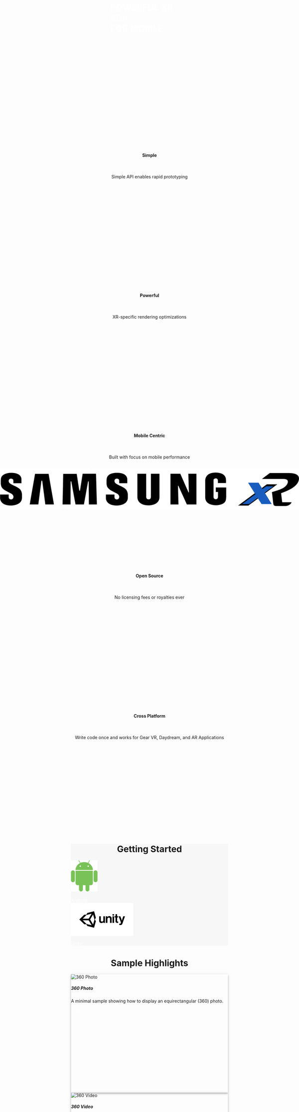 <script defer src="https://use.fontawesome.com/releases/v5.0.8/js/all.js"></script>

<link rel="stylesheet" href="https://stackpath.bootstrapcdn.com/bootstrap/4.1.3/css/bootstrap.min.css" integrity="sha384-MCw98/SFnGE8fJT3GXwEOngsV7Zt27NXFoaoApmYm81iuXoPkFOJwJ8ERdknLPMO" crossorigin="anonymous">

<script src="https://code.jquery.com/jquery-3.3.1.slim.min.js" integrity="sha384-q8i/X+965DzO0rT7abK41JStQIAqVgRVzpbzo5smXKp4YfRvH+8abtTE1Pi6jizo" crossorigin="anonymous"></script>
<script src="https://cdnjs.cloudflare.com/ajax/libs/popper.js/1.14.3/umd/popper.min.js" integrity="sha384-ZMP7rVo3mIykV+2+9J3UJ46jBk0WLaUAdn689aCwoqbBJiSnjAK/l8WvCWPIPm49" crossorigin="anonymous"></script>
<script src="https://stackpath.bootstrapcdn.com/bootstrap/4.1.3/js/bootstrap.min.js" integrity="sha384-ChfqqxuZUCnJSK3+MXmPNIyE6ZbWh2IMqE241rYiqJxyMiZ6OW/JmZQ5stwEULTy" crossorigin="anonymous"></script>

<style>

.md-flex a {
    color: white;
}

.md-flex a:hover {
    text-decoration: none;
}

.md-nav a {
    color: black;
}

.md-nav a:hover {
    text-decoration: none;
}

.md-footer a {
    color: white;
}

.md-footer a:hover {
    text-decoration: none;
}

/* Tooltip container */
.tooltip {
    position: relative;
    display: inline-block;
}

/* Tooltip text */
.tooltip .tooltiptext {
    visibility: hidden;
    width: 200px;
    background-color: black;
    color: #fff;
    text-align: center;
    padding: 5px 0;
    border-radius: 6px;
 
    /* Position the tooltip text - see examples below! */
    position: absolute;
    z-index: 1;
    bottom: 110%;
    left: 50%; 
    margin-left: -100px; /* Use half of the width (120/2 = 60), to center the tooltip */
}

/* Show the tooltip text when you mouse over the tooltip container */
.tooltip:hover .tooltiptext {
    visibility: visible;
}

.centered {
    display: block;
    margin-right: auto;
    margin-left: auto;
    text-align:center;
}

.intro_item {
    float: left;
    width: 20%;
}

/*Clear fix*/
.group:after {
  content: "";
  display: table;
  clear: both;
}

/*Sections*/

.section {
    height: 400px;
}

.section h1 {
    color: #ffffff;
    font-weight: bold;
}

.item {
    padding-top: 30px;
    padding-bottom: 20px;
}

.center_parent {
  position: relative;
}

.center_child {
  position: absolute;
  top: 50%;
  left: 50%;
  transform: translate(-50%, -50%);
}

.brand_title {
  position: absolute;
  top: 80%;
  left: 50%;
  transform: translate(-50%, -50%);
}

.background_brand {
    background:url('images/gear-vr_phoneplus_new_vr_img.png');
    background-repeat: no-repeat;
    background-position: center;
    background-size: 300px 120px;
    position: relative;
}

.background_cta {
    background:url('images/gear_vr_cta.png');
    background-repeat: no-repeat;
    background-position: left;
    background-color: #c0c0c0;
    position: relative;   
}

.background_grey {
    background-color: #f7f7f7;
}

.layer {
    background-color: rgba(0, 0, 0, 0.4);
    position: absolute;
    top: 0;
    left: 0;
    width: 100%;
    height: 100%;
}

.btn_red {
    display:inline-block;
    text-decoration:none;
    background-color:#f9443e;
    color:white;
    cursor:pointer;
    font-family:Helvetica,Arial,sans-serif;
    font-size:20px;
    line-height:50px;
    text-align:center;
    margin:0;
    height:50px;
    padding:0px 33px;
    border-radius:15px;
    max-width:100%;
    white-space:nowrap;
    overflow:hidden;
    text-overflow:ellipsis;
    font-weight:bold;
    -webkit-font-smoothing:antialiased;
    -moz-osx-font-smoothing:grayscale;
}

.btn_blue {
    display:inline-block;
    text-decoration:none;
    background-color:#267DDD;
    color:white;
    cursor:pointer;
    font-family:Helvetica,Arial,sans-serif;
    font-size:20px;
    line-height:50px;
    text-align:center;
    margin:0;
    height:50px;
    padding:0px 33px;
    border-radius:15px;
    max-width:100%;
    white-space:nowrap;
    overflow:hidden;
    text-overflow:ellipsis;
    font-weight:bold;
    -webkit-font-smoothing:antialiased;
    -moz-osx-font-smoothing:grayscale;
}

.sample_card {
    height: 380px;
    box-shadow: 0px 2px 4px -1px rgba(0, 0, 0, 0.2), 0px 4px 5px 0px rgba(0, 0, 0, 0.14), 0px 1px 10px 0px rgba(0, 0, 0, 0.12);
    transition: box-shadow 0.28s cubic-bezier(0.4, 0, 0.2, 1);
}

/*Small devices (landscape phones, 576px and up)*/
@media (min-width: 576px) {
    
}

/*Medium devices (tablets, 768px and up)*/
@media (min-width: 768px) {
    .item {
        height: 400px;
        padding-top: 50px;
        padding-bottom: 0px;
    }

    .background_brand {
        background:url('images/gear-vr_phoneplus_new_vr_img.png');
        background-repeat: no-repeat;
        background-position: center;
        background-size: 740px 298px;
        position: relative;
    }

    .brand_title {
      position: absolute;
      top: 50%;
      left: 50%;
      transform: translate(-50%, -50%);
    }
}

/*Large devices (desktops, 992px and up)*/
@media (min-width: 992px) {
    
}

/*/Extra large devices (large desktops, 1200px and up)*/
@media (min-width: 1200px) {
    
}

</style>

<div class="container-fluid">
    <div class="row section justify-content-center">
        <div class="col-12 col-lg-6 ">
            <img class="center_child" src="images/SXR_Logo_Blue_Text_Inline.png">
        </div>
      </div>
      <div class="row section">
        <div class="col center_parent background_brand">
            <div class="layer">
                <h1 class="brand_title">POWERFUL XR SDK <br>FOR MOBILE</h1>
            </div>
        </div>
      </div>
      <div class="row justify-content-center">
        <div class="col-12 col-lg-2">
            <div class="centered item">
                <h4>Simple</h4>
                <i class="fas fa-5x fa-child"></i>
                <br><br>
                <span>Simple API enables rapid prototyping</span>
            </div>
        </div>
        <div class="col-12 col-lg-2">
            <div class="centered item">
                <h4>Powerful</h4>
                <i class="fas fa-5x fa-shipping-fast"></i>
                <br><br>
                <span>XR-specific rendering optimizations</span>
            </div>
        </div>
        <div class="col-12 col-lg-2">
            <div class="centered item">
                <h4>Mobile Centric</h4>
                <i class="fab fa-5x fa-android"></i>
                <br><br>
                <span>Built with focus on mobile performance</span>
            </div>
        </div>
        <div class="col-12 col-lg-2">
            <div class="centered item">
                <h4>Open Source</h4>
                <i class="fab fa-5x fa-github"></i>
                <br><br>
                <span>No licensing fees or royalties ever</span>
            </div>
        </div>
        <div class="col-12 col-lg-2">
            <div class="centered item">
                <h4>Cross Platform</h4>
                <i class="fas fa-5x fa-cogs"></i>
                <br><br>
                <span>Write code once and works for Gear VR, Daydream, and AR Applications</span>
            </div>
        </div>
    </div>
    <div class="row justify-content-center background_grey">
        <div class="col-12 centered">
            <h1>Getting Started</h1>
        </div>
        <div class="col-12 col-lg-4">
            <div class="text-center mb-3" style="height: 120px;">
                <img class="img-responsive" src="images/getting_started_android.png">
            </div>
            <div class="text-center mb-5">
                <a class="btn btn-primary" href="getting_started" style="color:white;">
                    Android
                </a>
            </div>
        </div>
        <div class="col-12 col-lg-4">
            <div class="text-center mb-3" style="height: 120px;">
                <img class="img-responsive" src="images/getting_started_unity.png">
            </div>
            <div class="text-center mb-5">
                <a class="btn btn-primary" href="/unity/getting_started" style="color:white;">
                    Unity
                </a>
            </div>
        </div>
    </div>
    <div class="row" style="margin-top: 30px;">
        <div class="col-12 centered">
            <h1>Sample Highlights</h1>
        </div>
        <div class="col-12 col-lg-3">
            <div class="card mb-4 sample_card">
                <img class="card-img-top" src="/images/samples/img_1_360photo.png" alt="360 Photo">
                <div class="card-body">
                    <h5 class="card-title">360 Photo</h5>
                    <p class="card-text">A minimal sample showing how to display an equirectangular (360) photo.</p>
                </div>
                <div class="card-footer">
                    <a href="https://github.com/sxrsdk/sxrsdk-demos/tree/master/sxr-360photo" class="btn btn-primary" style="color:white;">Source</a>
                </div>
            </div>
        </div>
        <div class="col-12 col-lg-3" >
            <div class="card mb-4 sample_card">
                <img class="card-img-top" src="/images/samples/img_2_360video.png" alt="360 Video">
                <div class="card-body">
                    <h5 class="card-title">360 Video</h5>
                    <p class="card-text">A minimal sample showing how to display an equirectangular (360) video.</p>
                </div>
                <div class="card-footer">
                    <a href="https://github.com/sxrsdk/sxrsdk-demos/tree/master/sxr-360video" class="btn btn-primary" style="color:white;">Source</a>
                </div>
            </div>
        </div>
        <div class="col-12 col-lg-3">
            <div class="card mb-4 sample_card">
                <img class="card-img-top" src="/images/samples/img_3_3dcursor.png" alt="3D Cursor">
                <div class="card-body">
                    <h5 class="card-title">3D Cursor</h5>
                    <p class="card-text">A simplified version of the sxr-3dcursor sample that shows how to use the 3DCursor plugin.</p>
                </div>
                <div class="card-footer">
                    <a href="https://github.com/sxrsdk/sxrsdk-demos/tree/master/sxr-3dcursor" class="btn btn-primary" style="color:white;">Source</a>
                </div>
            </div>
        </div>
        <div class="col-12 col-lg-3">
            <div class="card mb-4 sample_card">
                <img class="card-img-top" src="/images/samples/img_4_accessibility.png" alt="Accessibility">
                <div class="card-body">
                    <h5 class="card-title">Accessibility</h5>
                    <p class="card-text">Shows how to use SXR's accessibility classes. For example: InvertedColors, TextToSpeech, and Zoom.</p>
                </div>
                <div class="card-footer">
                    <a href="https://github.com/sxrsdk/sxrsdk-demos/tree/master/sxr-accessibility" class="btn btn-primary" style="color:white;">Source</a>
                </div>
            </div>
        </div>
    </div>
    <div class="row">
        <div class="col-12 col-lg-3">
            <div class="card mb-4 sample_card">
                <img class="card-img-top" src="/images/samples/img_9_controller.png" alt="Controller">
                <div class="card-body">
                    <h5 class="card-title">Controller</h5>
                    <p class="card-text">A simple sample that demostrates how to use VR controller.</p>
                </div>
                <div class="card-footer">
                    <a href="https://github.com/sxrsdk/sxrsdk-demos/tree/master/sxr-controller" class="btn btn-primary" style="color:white;">Source</a>
                </div>
            </div>
        </div>
        <div class="col-12 col-lg-3">
            <div class="card mb-4 sample_card">
                <img class="card-img-top" src="/images/samples/img_32_solarsystem.png" alt="Controller">
                <div class="card-body">
                    <h5 class="card-title">Solar System</h5>
                    <p class="card-text">A sample that shows both heirarchy and animation.</p>
                </div>
                <div class="card-footer">
                    <a href="https://github.com/sxrsdk/sxrsdk-demos/tree/master/sxr-solarsystem" class="btn btn-primary" style="color:white;">Source</a>
                </div>
            </div>
        </div>
        <div class="col-12 col-lg-3">
            <div class="card mb-4 sample_card">
                <img class="card-img-top" src="/images/samples/img_15_immersepedia.png" alt="Immersivepedia">
                <div class="card-body">
                    <h5 class="card-title">Immersivepedia</h5>
                    <p class="card-text">A larger sample that shows a concept of an immersive virtual museum.</p>
                </div>
                <div class="card-footer">
                    <a href="https://github.com/sxrsdk/sxrsdk-demos/tree/master/sxr-immersivepedia" class="btn btn-primary" style="color:white;">Source</a>
                </div>
            </div>
        </div>
        <div class="col-12 col-lg-3">
            <div class="card mb-4 sample_card">
                <img class="card-img-top" src="/images/samples/img_16_javascript.png" alt="Javascript">
                <div class="card-body">
                    <h5 class="card-title">Javascript</h5>
                    <p class="card-text">A minimal example showing how an application can be written with Javascript.</p>
                </div>
                <div class="card-footer">
                    <a href="https://github.com/sxrsdk/sxrsdk-demos/tree/master/sxr-javascript" class="btn btn-primary" style="color:white;">Source</a>
                </div>
            </div>
        </div>
    </div>
</div>

<script> (function() { var qs,js,q,s,d=document, gi=d.getElementById, ce=d.createElement, gt=d.getElementsByTagName, id="typef_orm_share", b="https://embed.typeform.com/"; if(!gi.call(d,id)){ js=ce.call(d,"script"); js.id=id; js.src=b+"embed.js"; q=gt.call(d,"script")[0]; q.parentNode.insertBefore(js,q) } })() 
</script>
